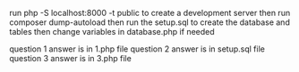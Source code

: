 run php -S localhost:8000 -t public to create a development server
then run composer dump-autoload
then run the setup.sql to create the database and tables
then change variables in database.php if needed


question 1 answer is in 1.php file
question 2 answer is in setup.sql file
question 3 answer is in 3.php file
